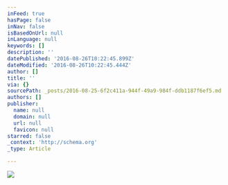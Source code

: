 ```yaml
---
inFeed: true
hasPage: false
inNav: false
isBasedOnUrl: null
inLanguage: null
keywords: []
description: ''
datePublished: '2016-08-26T10:22:45.899Z'
dateModified: '2016-08-26T10:22:45.444Z'
author: []
title: ''
via: {}
sourcePath: _posts/2016-08-25-6f2c411a-944f-49a9-984f-ddb1187f6ef5.md
authors: []
publisher:
  name: null
  domain: null
  url: null
  favicon: null
starred: false
_context: 'http://schema.org'
_type: Article

---
```

![](https://the-grid-user-content.s3-us-west-2.amazonaws.com/c72b430f-59c6-4afe-a6e4-9346b46361a8.jpg)